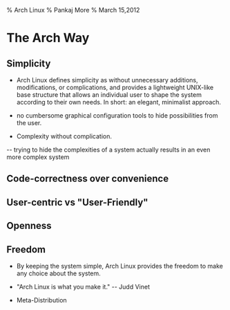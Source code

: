 % Arch Linux
% Pankaj More
% March 15,2012

# The Arch Way

## Simplicity

- Arch Linux defines simplicity as without unnecessary additions, modifications, or complications, and provides a lightweight UNIX-like base structure that allows an individual user to shape the system according to their own needs. In short: an elegant, minimalist approach.

- no cumbersome graphical configuration tools to hide possibilities from the user.

- Complexity without complication.

-- trying to hide the complexities of a system actually results in an even more complex system

## Code-correctness over convenience

## User-centric vs "User-Friendly"

## Openness

## Freedom

- By keeping the system simple, Arch Linux provides the freedom to make any choice about the system.

- "Arch Linux is what you make it." -- Judd Vinet

- Meta-Distribution
